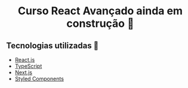 <h1 align='center'>Curso React Avançado ainda em construção 🚧 </h1> 

## Tecnologias utilizadas 🚀

<ul>
    <li><a href="https://reactjs.org/" target="_blank">React.js</a></li>
    <li><a href="https://www.typescriptlang.org/" target="_blank">TypeScript</a></li>  
    <li><a href="https://nextjs.org/" target="_blank">Next.js</a></li>
    <li><a href="https://styled-components.com/" target="_blank">Styled Components</a></li>
</ul>
